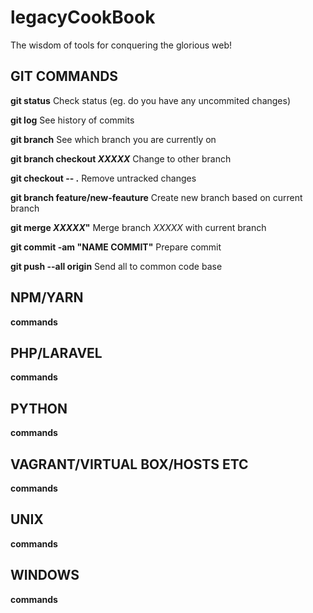 # legacyCookBook
The wisdom of tools for conquering the glorious web!

## GIT COMMANDS
**git status**                    Check status (eg. do you have any uncommited changes)

**git log**                       See history of commits

**git branch**                    See which branch you are currently on

**git branch checkout _XXXXX_**   Change to other branch

**git checkout -- .** Remove untracked changes

**git branch feature/new-feauture**   Create new branch based on current branch

**git merge _XXXXX_"**            Merge branch _XXXXX_ with current branch

**git commit -am "NAME COMMIT"**  Prepare commit

**git push --all origin**         Send all to common code base

##

## NPM/YARN
**commands**

## PHP/LARAVEL
**commands**

## PYTHON
**commands**

## VAGRANT/VIRTUAL BOX/HOSTS ETC
**commands**

## UNIX
**commands**

## WINDOWS
**commands**
